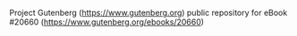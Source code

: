 Project Gutenberg (https://www.gutenberg.org) public repository for eBook #20660 (https://www.gutenberg.org/ebooks/20660)
